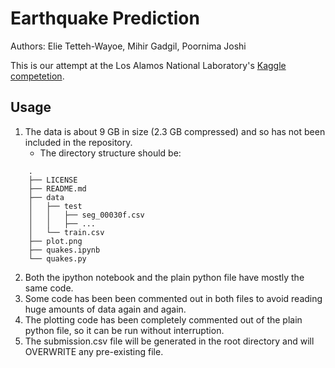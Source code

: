 # Earthquake Prediction

Authors: Elie Tetteh-Wayoe, Mihir Gadgil, Poornima Joshi

This is our attempt at the Los Alamos National Laboratory's [Kaggle competetion](https://www.kaggle.com/c/LANL-Earthquake-Prediction).

## Usage

1. The data is about 9 GB in size (2.3 GB compressed) and so has not been included in the repository.
   - The directory structure should be:

```
    .
    ├── LICENSE
    ├── README.md
    ├── data
    │   ├── test
    │   │   ├── seg_00030f.csv
    │   │   ├── ...
    │   └── train.csv
    ├── plot.png
    ├── quakes.ipynb
    └── quakes.py
```

2. Both the ipython notebook and the plain python file have mostly the same code.
3. Some code has been been commented out in both files to avoid reading huge amounts of data again and again.
4. The plotting code has been completely commented out of the plain python file, so it can be run without interruption.
5. The submission.csv file will be generated in the root directory and will OVERWRITE any pre-existing file.

